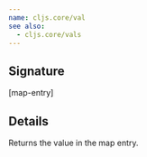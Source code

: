 ```yaml
---
name: cljs.core/val
see also:
  - cljs.core/vals
---
```


## Signature
[map-entry]


## Details

Returns the value in the map entry.
